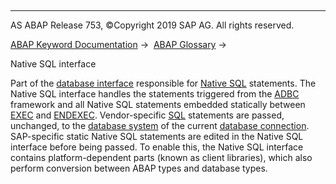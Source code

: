  

* * *

AS ABAP Release 753, ©Copyright 2019 SAP AG. All rights reserved.

[ABAP Keyword Documentation](javascript:call_link\('abenabap.htm'\)) →  [ABAP Glossary](javascript:call_link\('abenabap_glossary.htm'\)) → 

Native SQL interface

Part of the [database interface](javascript:call_link\('abendatabase_interface_glosry.htm'\) "Glossary Entry") responsible for [Native SQL](javascript:call_link\('abennative_sql_glosry.htm'\) "Glossary Entry") statements. The Native SQL interface handles the statements triggered from the [ADBC](javascript:call_link\('abenadbc_glosry.htm'\) "Glossary Entry") framework and all Native SQL statements embedded statically between [EXEC](javascript:call_link\('abapexec.htm'\)) and [ENDEXEC](javascript:call_link\('abapendexec.htm'\)). Vendor-specific [SQL](javascript:call_link\('abensql_glosry.htm'\) "Glossary Entry") statements are passed, unchanged, to the [database system](javascript:call_link\('abendatabase_system_glosry.htm'\) "Glossary Entry") of the current [database connection](javascript:call_link\('abendatabase_connection_glosry.htm'\) "Glossary Entry"). SAP-specific static Native SQL statements are edited in the Native SQL interface before being passed. To enable this, the Native SQL interface contains platform-dependent parts (known as client libraries), which also perform conversion between ABAP types and database types.